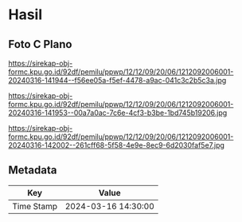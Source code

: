 # Hasil

## Foto C Plano

https://sirekap-obj-formc.kpu.go.id/92df/pemilu/ppwp/12/12/09/20/06/1212092006001-20240316-141944--f56ee05a-f5ef-4478-a9ac-041c3c2b5c3a.jpg

https://sirekap-obj-formc.kpu.go.id/92df/pemilu/ppwp/12/12/09/20/06/1212092006001-20240316-141953--00a7a0ac-7c6e-4cf3-b3be-1bd745b19206.jpg

https://sirekap-obj-formc.kpu.go.id/92df/pemilu/ppwp/12/12/09/20/06/1212092006001-20240316-142002--261cff68-5f58-4e9e-8ec9-6d2030faf5e7.jpg


## Metadata

| Key        | Value               |
| ---------- | ------------------- |
| Time Stamp | 2024-03-16 14:30:00 |



